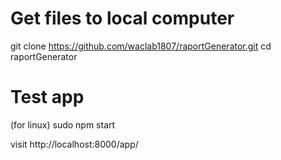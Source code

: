 # Get files to local computer

git clone https://github.com/waclab1807/raportGenerator.git
cd raportGenerator

# Test app

(for linux)
sudo npm start

visit http://localhost:8000/app/
